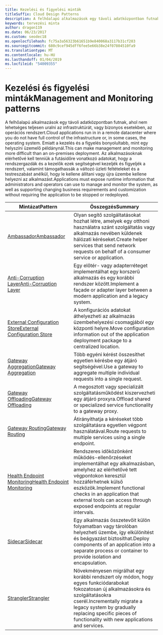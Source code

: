 ```yaml
---
title: Kezelési és figyelési minták
titleSuffix: Cloud Design Patterns
description: A felhőalapú alkalmazások egy távoli adatközpontban futnak, ahol nem lehetséges teljesen uralni az infrastruktúrát, vagy bizonyos esetekben, az operációs rendszert. Emiatt a kezelés és a figyelés bonyolultabb, mint egy helyszíni üzemelő példánynál. Az alkalmazásoknak elérhetővé kell tenniük a futásidőre vonatkozó adatokat, hogy a rendszergazdák és a kezelők ezek segítségével kezeljék és figyeljék a rendszert, valamint támogathassák a változó üzleti feltételeket és a testreszabást anélkül, hogy le kellene állítani vagy újra üzembe kellene helyezni az alkalmazást.
keywords: tervezési minta
author: dragon119
ms.date: 06/23/2017
ms.custom: seodec18
ms.openlocfilehash: fc75a3a56323b61651b9e840068a3117b31cf203
ms.sourcegitcommit: 680c9cef945dff6fee5e66b38e24f07804510fa9
ms.translationtype: MT
ms.contentlocale: hu-HU
ms.lasthandoff: 01/04/2019
ms.locfileid: "54009355"
---
```

# <a name="management-and-monitoring-patterns"></a><span data-ttu-id="9ef3c-106">Kezelési és figyelési minták</span><span class="sxs-lookup"><span data-stu-id="9ef3c-106">Management and Monitoring patterns</span></span>

<span data-ttu-id="9ef3c-107">A felhőalapú alkalmazások egy távoli adatközpontban futnak, ahol nem lehetséges teljesen uralni az infrastruktúrát, vagy bizonyos esetekben, az operációs rendszert.</span><span class="sxs-lookup"><span data-stu-id="9ef3c-107">Cloud applications run in in a remote datacenter where you do not have full control of the infrastructure or, in some cases, the operating system.</span></span> <span data-ttu-id="9ef3c-108">Emiatt a kezelés és a figyelés bonyolultabb, mint egy helyszíni üzemelő példánynál.</span><span class="sxs-lookup"><span data-stu-id="9ef3c-108">This can make management and monitoring more difficult than an on-premises deployment.</span></span> <span data-ttu-id="9ef3c-109">Az alkalmazásoknak elérhetővé kell tenniük a futásidőre vonatkozó adatokat, hogy a rendszergazdák és a kezelők ezek segítségével kezeljék és figyeljék a rendszert, valamint támogathassák a változó üzleti feltételeket és a testreszabást anélkül, hogy le kellene állítani vagy újra üzembe kellene helyezni az alkalmazást.</span><span class="sxs-lookup"><span data-stu-id="9ef3c-109">Applications must expose runtime information that administrators and operators can use to manage and monitor the system, as well as supporting changing business requirements and customization without requiring the application to be stopped or redeployed.</span></span>

|                              <span data-ttu-id="9ef3c-110">Mintázat</span><span class="sxs-lookup"><span data-stu-id="9ef3c-110">Pattern</span></span>                               |                                                              <span data-ttu-id="9ef3c-111">Összegzés</span><span class="sxs-lookup"><span data-stu-id="9ef3c-111">Summary</span></span>                                                              |
|--------------------------------------------------------------------|-----------------------------------------------------------------------------------------------------------------------------------|
|                   [<span data-ttu-id="9ef3c-112">Ambassador</span><span class="sxs-lookup"><span data-stu-id="9ef3c-112">Ambassador</span></span>](../ambassador.md)                   |                 <span data-ttu-id="9ef3c-113">Olyan segítő szolgáltatásokat hozhat létre, amelyek egy otthoni használatra szánt szolgáltatás vagy alkalmazás nevében küldenek hálózati kéréseket.</span><span class="sxs-lookup"><span data-stu-id="9ef3c-113">Create helper services that send network requests on behalf of a consumer service or application.</span></span>                 |
|        [<span data-ttu-id="9ef3c-114">Anti-Corruption Layer</span><span class="sxs-lookup"><span data-stu-id="9ef3c-114">Anti-Corruption Layer</span></span>](../anti-corruption-layer.md)        |                       <span data-ttu-id="9ef3c-115">Egy előtér- vagy adapterréteget implementálhat egy korszerű alkalmazás és egy korábbi rendszer között.</span><span class="sxs-lookup"><span data-stu-id="9ef3c-115">Implement a façade or adapter layer between a modern application and a legacy system.</span></span>                       |
| [<span data-ttu-id="9ef3c-116">External Configuration Store</span><span class="sxs-lookup"><span data-stu-id="9ef3c-116">External Configuration Store</span></span>](../external-configuration-store.md) |                <span data-ttu-id="9ef3c-117">A konfigurációs adatokat áthelyezheti az alkalmazás üzembehelyezési csomagjából egy központi helyre.</span><span class="sxs-lookup"><span data-stu-id="9ef3c-117">Move configuration information out of the application deployment package to a centralized location.</span></span>                |
|          [<span data-ttu-id="9ef3c-118">Gateway Aggregation</span><span class="sxs-lookup"><span data-stu-id="9ef3c-118">Gateway Aggregation</span></span>](../gateway-aggregation.md)          |                          <span data-ttu-id="9ef3c-119">Több egyéni kérést összesíthet egyetlen kérésbe egy átjáró segítségével.</span><span class="sxs-lookup"><span data-stu-id="9ef3c-119">Use a gateway to aggregate multiple individual requests into a single request.</span></span>                           |
|           [<span data-ttu-id="9ef3c-120">Gateway Offloading</span><span class="sxs-lookup"><span data-stu-id="9ef3c-120">Gateway Offloading</span></span>](../gateway-offloading.md)           |                              <span data-ttu-id="9ef3c-121">A megosztott vagy specializált szolgáltatásműködést kiszervezheti egy átjáró proxyra.</span><span class="sxs-lookup"><span data-stu-id="9ef3c-121">Offload shared or specialized service functionality to a gateway proxy.</span></span>                              |
|              [<span data-ttu-id="9ef3c-122">Gateway Routing</span><span class="sxs-lookup"><span data-stu-id="9ef3c-122">Gateway Routing</span></span>](../gateway-routing.md)              |                                   <span data-ttu-id="9ef3c-123">Átirányíthatja a kéréseket több szolgáltatásra egyetlen végpont használatával.</span><span class="sxs-lookup"><span data-stu-id="9ef3c-123">Route requests to multiple services using a single endpoint.</span></span>                                    |
|   [<span data-ttu-id="9ef3c-124">Health Endpoint Monitoring</span><span class="sxs-lookup"><span data-stu-id="9ef3c-124">Health Endpoint Monitoring</span></span>](../health-endpoint-monitoring.md)   |   <span data-ttu-id="9ef3c-125">Rendszeres időközönként működés-ellenőrzéseket implementálhat egy alkalmazásban, amelyhez az elérhetővé tett végpontokon keresztül hozzáférhetnek külső eszközök.</span><span class="sxs-lookup"><span data-stu-id="9ef3c-125">Implement functional checks in an application that external tools can access through exposed endpoints at regular intervals.</span></span>    |
|                      [<span data-ttu-id="9ef3c-126">Sidecar</span><span class="sxs-lookup"><span data-stu-id="9ef3c-126">Sidecar</span></span>](../sidecar.md)                      |         <span data-ttu-id="9ef3c-127">Egy alkalmazás összetevőit külön folyamatban vagy tárolóban helyezheti üzembe, így elkülönítést és beágyazást biztosíthat.</span><span class="sxs-lookup"><span data-stu-id="9ef3c-127">Deploy components of an application into a separate process or container to provide isolation and encapsulation.</span></span>          |
|                    [<span data-ttu-id="9ef3c-128">Strangler</span><span class="sxs-lookup"><span data-stu-id="9ef3c-128">Strangler</span></span>](../strangler.md)                    | <span data-ttu-id="9ef3c-129">Növekményesen migrálhat egy korábbi rendszert oly módon, hogy egyes funkciódarabokat fokozatosan új alkalmazásokra és szolgáltatásokra cserél.</span><span class="sxs-lookup"><span data-stu-id="9ef3c-129">Incrementally migrate a legacy system by gradually replacing specific pieces of functionality with new applications and services.</span></span> |
